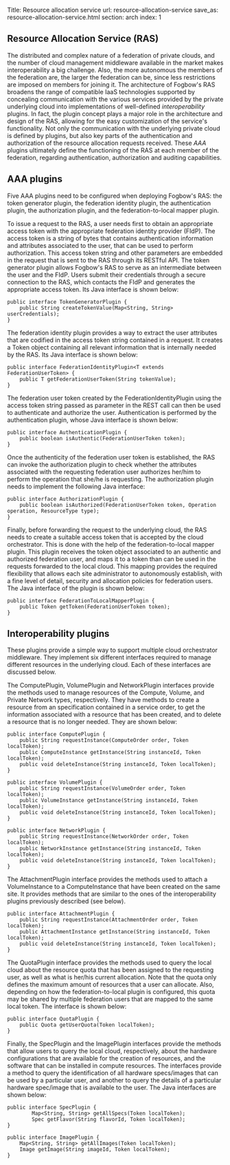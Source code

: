 Title: Resource allocation service
url: resource-allocation-service
save_as: resource-allocation-service.html
section: arch
index: 1

## Resource Allocation Service (RAS)

The distributed and complex nature of a federation of private clouds, and the number of cloud 
management middleware available in the market makes interoperability a big challenge. Also, the 
more autonomous the members of the federation are, the larger the federation can be, since less 
restrictions are imposed on members for joining it. The architecture of Fogbow's RAS broadens 
the range of compatible IaaS technologies supported by concealing communication with the various 
services provided by the private underlying cloud into implementations of well-defined 
<I>interoperability</I> plugins. In fact, the plugin concept plays a major role in the 
architecture and design of the RAS, allowing for the easy customization of the service's 
functionality. Not only the communication with the underlying private cloud is defined by 
plugins, but also key parts of the authentication and authorization of the resource allocation 
requests received. These <I>AAA</I> plugins ultimately define the functioning of the RAS 
at each member of the federation, regarding authentication, authorization and auditing capabilities.

## AAA plugins

Five AAA plugins need to be configured when deploying Fogbow's RAS: the token generator plugin,
the federation identity plugin, the authentication plugin, the authorization plugin, and the
federation-to-local mapper plugin.

To issue a request to the RAS, a user needs first to obtain an appropriate access token with the 
appropriate federation identity provider (FIdP). The access token is a string of bytes that contains 
authentication information and attributes associated to the user, that can be used to
perform authorization. This access token string and other parameters are embedded in 
the request that is sent to the RAS through its RESTful API. The token generator plugin
allows Fogbow's RAS to serve as an intermediate between the user and the FIdP. Users submit
their credentials through a secure connection to the RAS, which contacts the FIdP and generates
the appropriate access token. Its Java interface is shown below:

    public interface TokenGeneratorPlugin {
        public String createTokenValue(Map<String, String> userCredentials);
    }

The federation identity plugin provides a way to extract the user attributes that are codified in
the access token string contained in a request. It creates a Token object containing all relevant
information that is internally needed by the RAS. Its Java interface is shown below:

    public interface FederationIdentityPlugin<T extends FederationUserToken> {
        public T getFederationUserToken(String tokenValue);
    }
    
The federation user token created by the FederationIdentityPlugin using the access token string
passed as parameter in the REST call can then be used to authenticate and authorize the user.
Authentication is performed by the authentication plugin, whose Java interface is shown below:

    public interface AuthenticationPlugin {
        public boolean isAuthentic(FederationUserToken token);
    }

Once the authenticity of the federation user token is established, the RAS can invoke the
authorization plugin to check whether the attributes associated with the requesting federation
user authorizes her/him to perform the operation that she/he is requesting. The authorization
plugin needs to implement the following Java interface:

    public interface AuthorizationPlugin {
        public boolean isAuthorized(FederationUserToken token, Operation operation, ResourceType type);
    }

Finally, before forwarding the request to the underlying cloud, the RAS needs to create a suitable
access token that is accepted by the cloud orchestrator. This is done with the help of the
federation-to-local mapper plugin. This plugin receives the token object associated to an authentic
and authorized federation user, and maps it to a token than can be used in the requests forwarded
to the local cloud. This mapping provides the required flexibility that allows each site
administrator to autonomously establish, with a fine level of detail, security and allocation
policies for federation users. The Java interface of the plugin is shown below:

    public interface FederationToLocalMapperPlugin {
	    public Token getToken(FederationUserToken token);    
    } 

## Interoperability plugins

These plugins provide a simple way to support multiple cloud orchestrator middleware. They 
implement six different interfaces required to manage different resources in the underlying 
cloud. Each of these interfaces are discussed below.

The ComputePlugin, VolumePlugin and NetworkPlugin interfaces provide the methods used to 
manage resources of the Compute, Volume, and Private Network types, respectively. They have 
methods to create a resource from an specification contained in a service order, to get the 
information associated with a resource that has been created, and to delete a resource that 
is no longer needed. They are shown below:

    public interface ComputePlugin {
        public String requestInstance(ComputeOrder order, Token localToken);
        public ComputeInstance getInstance(String instanceId, Token localToken);
        public void deleteInstance(String instanceId, Token localToken);
    }
    
    public interface VolumePlugin {
        public String requestInstance(VolumeOrder order, Token localToken);
        public VolumeInstance getInstance(String instanceId, Token localToken);
        public void deleteInstance(String instanceId, Token localToken);
    }
    
    public interface NetworkPlugin {
        public String requestInstance(NetworkOrder order, Token localToken);
        public NetworkInstance getInstance(String instanceId, Token localToken);
        public void deleteInstance(String instanceId, Token localToken);
    }

The AttachmentPlugin interface provides the methods used to attach a VolumeInstance to a 
ComputeInstance that have been created on the same site. It provides methods that are similar 
to the ones of the interoperability plugins previously described (see below).

    public interface AttachmentPlugin {
        public String requestInstance(AttachmentOrder order, Token localToken);
        public AttachmentInstance getInstance(String instanceId, Token localToken);
        public void deleteInstance(String instanceId, Token localToken);
    }

The QuotaPlugin interface provides the methods used to query the local cloud about the 
resource quota that has been assigned to the requesting user, as well as what is her/his 
current allocation. Note that the quota only defines the maximum amount of resources that 
a user can allocate. Also, depending on how the federation-to-local plugin is configured, 
this quota may be shared by multiple federation users that are mapped to the same local 
token. The interface is shown below:

    public interface QuotaPlugin {
	    public Quota getUserQuota(Token localToken);
    }
    
Finally, the SpecPlugin and the ImagePlugin interfaces provide the methods that allow 
users to query the local cloud, respectively, about the hardware configurations that are 
available for the creation of resources, and the software that can be installed 
in compute resources. The interfaces provide a method to query the identification of all 
hardware specs/images that can be used by a particular user, and another to query the details 
of a particular hardware spec/image that is available to the user. The Java interfaces are 
shown below:

    public interface SpecPlugin {
            Map<String, String> getAllSpecs(Token localToken);
            Spec getFlavor(String flavorId, Token localToken);
    }
        
    public interface ImagePlugin {
        Map<String, String> getAllImages(Token localToken);
        Image getImage(String imageId, Token localToken);
    }